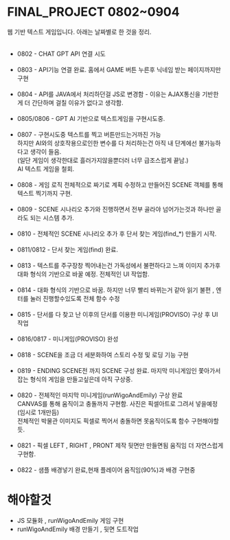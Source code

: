 # FINAL_PROJECT 0802~0904
  웹 기반 텍스트 게임입니다. 아래는 날짜별로 한 것을 정리.<br><br>
  <ul>
  <li>0802 - CHAT GPT API 연결 시도</li><br>

  <li>0803 - API기능 연결 완료. 홈에서 GAME 버튼 누른후 닉네임 받는 페이지까지만 구현</li><br>
  
  <li>0804 - API를 JAVA에서 처리하던걸 JS로 변경함 - 이유는 AJAX통신을 기반한게 더 간단하며 걸칠 이유가 없다고 생각함.</li><br>

  <li>0805/0806 - GPT AI 기반으로 텍스트게임을 구현시도중.</li><br>

  <li> 0807 - 구현시도중 텍스트를 찍고 버튼만드는거까진 가능 <br>
               하지만 AI와의 상호작용으로인한 변수를 다 처리하는건 아직 내 단계에선 불가능하다고 생각이 들음.<br>
               (일단 게임이 생각한대로 흘러가지않을뿐더러 너무 급조스럽게 끝남.)<br>
               AI 텍스트 게임을 철회.
  </li><br>
  
  <li>0808 - 게임 로직 전체적으로 짜기로 계획 수정하고 만들어진 SCENE 객체를 통해 텍스트 찍기까지 구현.</li><br>
 
  <li>0809 - SCENE 시나리오 추가와 진행하면서 전부 골라야 넘어가는것과 하나만 골라도 되는 시스템 추가.</li><br>
 
  <li>0810 - 전체적인 SCENE 시나리오 추가 후 단서 찾는 게임(find_*) 만들기 시작.</li><br>
  
  <li>0811/0812 - 단서 찾는 게임(find) 완료.</li><br>
  
  <li>0813 - 텍스트를 주구장창 찍어내는건 가독성에서 불편하다고 느껴 이미지 추가후 대화 형식의 기반으로 바꿀 예정. 전체적인 UI 작업함.</li><br>
  
  <li>0814 - 대화 형식의 기반으로 바꿈. 하지만 너무 빨리 바뀌는거 같아 읽기 불편 , 엔터를 눌러 진행할수있도록 전체 함수 수정</li><br>
  
  <li>0815 - 단서를 다 찾고 난 이후의 단서를 이용한 미니게임(PROVISO) 구상 후 UI 작업</li><br>
  
  <li>0816/0817 - 미니게임(PROVISO) 완성</li><br>
  
  <li>0818 - SCENE을 조금 더 세분화하여 스토리 수정 및 로딩 기능 구현</li><br>
  
  <li>0819 - ENDING SCENE전 까지 SCENE 구성 완료. 마지막 미니게임인 쫓아가서 잡는 형식의 게임을 만들고싶은데 아직 구상중.</li><br>

  <li>0820 - 전체적인 마지막 미니게임(runWigoAndEmily) 구상 완료<br>
         CANVAS를 통해 움직이고 충돌까지 구현함. 사진은 픽셀아트로 그려서 넣을예정(임시로 1개만듬) <br>
         전체적인 박물관 이미지도 픽셀로 찍어서 충돌하면 못움직이도록 함수 구현해야할듯.<br>
  </li><br>
  
  <li>0821 - 픽셀 LEFT , RIGHT , PRONT 제작 뒷면만 만들면됨 움직임 더 자연스럽게 구현함.</li><br>

  <li>0822 - 샘플 배경넣기 완료,현재 플레이어 움직임(90%)과 배경 구현중</li>
  </ul>
 
 # 해야할것
 - JS 모듈화 , runWigoAndEmily 게임 구현 <br>
 - runWigoAndEmily 배경 만들기 , 뒷면 도트작업

